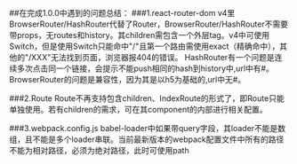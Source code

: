##在完成1.0.0中遇到的问题总结：
###1.react-router-dom 
v4里BrowserRouter/HashRouter代替了Router，BrowserRouter/HashRouter不需要带props，无routes和history。其children需包含一个外层tag。v4中可使用Switch，但是使用Switch只能命中"/"且第一个路由需使用exact（精确命中），其他的"/XXX"无法找到页面，浏览器报404的错误。
    HashRouter有一个问题是连续多次点击同一个链接，会提示不能push相同的hash到history中,url中有#。
    BrowserRouter的问题是兼容性，因为其是以h5为基础的,url中无#。

###2.Route
Route不再支持包含children、IndexRoute的形式了，即Route只能单独使用。若有children的需求，可在其component的内部进行相关配置。

###3.webpack.config.js
babel-loader中如果带query字段，其loader不能是数组，且不能是多个loader串联。当前最新版本的webpack配置文件中所有的路径不能为相对路径，必须为绝对路径，此时可使用path
